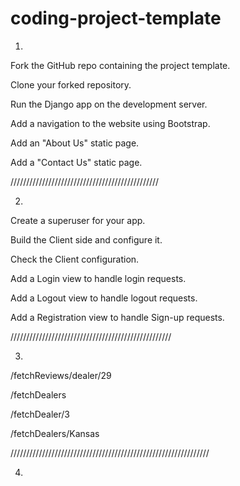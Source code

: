 # coding-project-template
1)
Fork the GitHub repo containing the project template.

Clone your forked repository.

Run the Django app on the development server.

Add a navigation to the website using Bootstrap.

Add an "About Us" static page.

Add a "Contact Us" static page.

///////////////////////////////////////////////

2)
Create a superuser for your app.

Build the Client side and configure it.

Check the Client configuration.

Add a Login view to handle login requests.

Add a Logout view to handle logout requests.

Add a Registration view to handle Sign-up requests.


///////////////////////////////////////////////////

3)
 /fetchReviews/dealer/29

/fetchDealers 

/fetchDealer/3

/fetchDealers/Kansas

///////////////////////////////////////////////////////////////

4)
